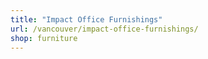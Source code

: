 ```yaml
---
title: "Impact Office Furnishings"
url: /vancouver/impact-office-furnishings/
shop: furniture
---
```

